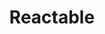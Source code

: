 ---
title: Reactable
contribution: 'Το Reactable βασίζεται στην έννοια των modular synthesizers. Η κύρια διεπαφή με τον χρήστη του Reactable αποτελείται από έναν ημιδιαφανή πίνακα στην επιφάνεια του τραπεζίου. Κάτω από το τραπέζι υπάρχει μια βιντεοκάμερα, η οποία στοχεύει στο κάτω μέρος του τραπεζιού και εισάγει το βίντεο σε έναν υπολογιστή, επιπλέον υπάρχει ένας προβολέας κάτω από το τραπέζι, ο οποίος είναι επίσης συνδεδεμένος με τον υπολογιστή και προβάλλει εικόνα στην κάτω πλευρά της επιφάνειας του τραπεζιού, η οποία είναι ορατή και από την επάνω πλευρά. Περιέχονται επίσης διάφορα διαφανή μπλοκ, καθένα από τα οποία αντιπροσωπεύει μια διαφορετική μονάδα επεξεργασίας. Τα μπλοκ αυτά έχουν επάνω τυπωμένες ασπρόμαυρες εικόνες, αποτελούμενες από κύκλους και κουκκίδες σε διάφορα μοτίβα. Τοποθετώντας πάνω στο τραπέζι τα μπλοκ, τα  βλέπει η κάμερα μέσα από το τραπέζι και με την τοποθέτηση τους ενεργοποιούνται οι ιδιότητες τους και η κατάστασή τους απεικονίζεται στην επιφάνεια του τραπεζιού. Οι ιδιότητες των μπλοκ μπορούν να αλλάξουν με την περιστροφή τους και μέσω χειρονομιών αφής στην επιφάνεια του τραπεζιού. Η παράγωγη των Reactable Experience και Reactable Live έχει σταματήσει από το 2022 όμως υπάρχει η εφαρμογή για κινητά όπου συνεργάζεται και με το πρόγραμμα επεξεργασίας ήχου Ableton.'
student: Μάρκου Δήμητρα 
id: Π2019170
---